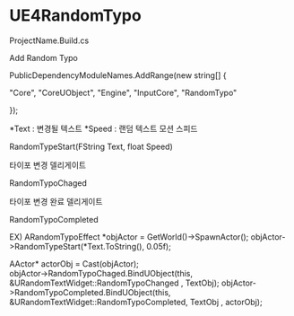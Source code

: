 # UE4RandomTypo


ProjectName.Build.cs


Add Random Typo


PublicDependencyModuleNames.AddRange(new string[] { 

"Core", "CoreUObject", "Engine", "InputCore", "RandomTypo" 

});
  
  
  
 *Text : 변경될 텍스트
 *Speed : 랜덤 텍스트 모션 스피드
 
 
RandomTypeStart(FString Text, float Speed)


타이포 변경 델리게이트

RandomTypoChaged

타이포 변경 완료 델리게이트 

RandomTypoCompleted




EX)
ARandomTypoEffect *objActor = GetWorld()->SpawnActor<ARandomTypoEffect>();
objActor->RandomTypeStart(*Text.ToString(), 0.05f);
  
AActor* actorObj = Cast<AActor>(objActor);  
objActor->RandomTypoChaged.BindUObject(this, &URandomTextWidget::RandomTypoChanged , TextObj);
objActor->RandomTypoCompleted.BindUObject(this, &URandomTextWidget::RandomTypoCompleted, TextObj , actorObj);
